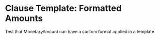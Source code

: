 
# Clause Template: Formatted Amounts

Test that MonetaryAmount can have a custom format applied in a template